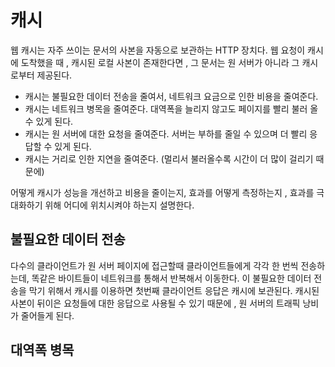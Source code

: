 # 캐시

웹 캐시는 자주 쓰이는 문서의 사본을 자동으로 보관하는 HTTP 장치다. 웹 요청이 캐시에 도착했을 때 , 캐시된 로컬 사본이 존재한다면 , 그 문서는 원 서버가 아니라 그 캐시로부터 제공된다.

- 캐시는 불필요한 데이터 전송을 줄여서, 네트워크 요금으로 인한 비용을 줄여준다.
- 캐시는 네트워크 병목을 줄여준다. 대역폭을 늘리지 않고도 페이지를 빨리 불러 올 수 있게 된다.
- 캐시는 원 서버에 대한 요청을 줄여준다. 서버는 부하를 줄일 수 있으며 더 빨리 응답할 수 있게 된다.
- 캐시는 거리로 인한 지연을 줄여준다. (멀리서 불러올수록 시간이 더 많이 걸리기 때문에)

어떻게 캐시가 성능을 개선하고 비용을 줄이는지, 효과를 어떻게 측정하는지 , 효과를 극대화하기 위해 어디에 위치시켜야 하는지 설명한다.

## 불필요한 데이터 전송

다수의 클라이언트가 원 서버 페이지에 접근할때 클라이언트들에게 각각 한 번씩 전송하는데, 똑같은 바이트들이 네트워크를 통해서 반복해서 이동한다. 이 불필요한 데이터 전송을 막기 위해서 캐시를 이용하면 첫번째 클라이언트 응답은 캐시에 보관된다. 캐시된 사본이 뒤이은 요청들에 대한 응답으로 사용될 수 있기 때문에 , 원 서버의 트래픽 낭비가 줄어들게 된다.

## 대역폭 병목

